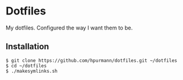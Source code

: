 Dotfiles
========

My dotfiles. Configured the way I want them to be.

## Installation

```
$ git clone https://github.com/hpurmann/dotfiles.git ~/dotfiles
$ cd ~/dotfiles
$ ./makesymlinks.sh
```
